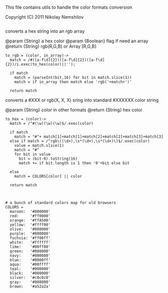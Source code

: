 This file contains utils to handle the color formats conversion

Copyright (C) 2011 Nikolay Nemshilov

```coffee-aside
```

converts a hex string into an rgb array

@param {String} a hex color
@param {Boolean} flag if need an array
@return {String} rgb(R,G,B) or Array [R,G,B]

```coffee-aside
to_rgb = (color, in_array)->
  match = /#([a-f\d]{2})([a-f\d]{2})([a-f\d]{2})/i.exec(to_hex(color)||'');

  if match
    match = (parseInt(bit,16) for bit in match.slice(1))
    match = if in_array then match else 'rgb('+match+')'

  return match
```

converts a #XXX or rgb(X, X, X) sring into standard #XXXXXX color string

@param {String} color in other formats
@return {String} hex color

```coffee-aside
to_hex = (color)->
  match = /^#(\w)(\w)(\w)$/.exec(color)

  if match
    match = "#"+ match[1]+match[1]+match[2]+match[2]+match[3]+match[3]
  else if match = /^rgb\((\d+),\s*(\d+),\s*(\d+)\)$/.exec(color)
    value = match.slice(1)
    match = "#"
    for bit in value
      bit = (bit-0).toString(16)
      match += if bit.length is 1 then '0'+bit else bit

  else
    match = COLORS[color] || color

  return match



# a bunch of standard colors map for old browsers
COLORS =
  maroon:  '#800000'
  red:     '#ff0000'
  orange:  '#ffA500'
  yellow:  '#ffff00'
  olive:   '#808000'
  purple:  '#800080'
  fuchsia: '#ff00ff'
  white:   '#ffffff'
  lime:    '#00ff00'
  green:   '#008000'
  navy:    '#000080'
  blue:    '#0000ff'
  aqua:    '#00ffff'
  teal:    '#008080'
  black:   '#000000'
  silver:  '#c0c0c0'
  gray:    '#808080'
  brown:   '#a52a2a'
```
